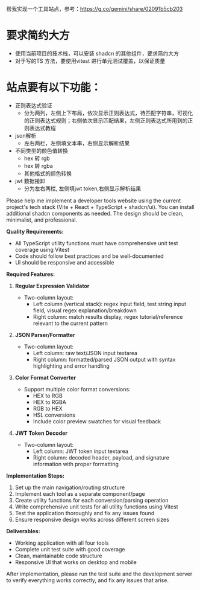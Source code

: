 帮我实现一个工具站点，参考：https://g.co/gemini/share/02091b5cb203

# 要求简约大方
  - 使用当前项目的技术栈，可以安装 shadcn 的其他组件，要求简约大方
  - 对于写的TS 方法，要使用vitest 进行单元测试覆盖，以保证质量
# 站点要有以下功能：
- 正则表达式验证
  - 分为两列，左侧上下布局，依次显示正则表达式，待匹配字符串，可视化的正则表达式规则；右侧依次显示匹配结果，左侧正则表达式所用到的正则表达式教程
- json解析
  - 左右两栏，左侧填文本串，右侧显示解析结果
- 不同类型的颜色值转换
  - hex 转 rgb
  - hex 转 rgba
  - 其他格式的颜色转换
- jwt 数据接卸
  - 分为左右两栏, 左侧填jwt token,右侧显示解析结果


Please help me implement a developer tools website using the current project's tech stack (Vite + React + TypeScript + shadcn/ui). You can install additional shadcn components as needed. The design should be clean, minimalist, and professional.

**Quality Requirements:**
- All TypeScript utility functions must have comprehensive unit test coverage using Vitest
- Code should follow best practices and be well-documented
- UI should be responsive and accessible

**Required Features:**

1. **Regular Expression Validator**
   - Two-column layout:
     - Left column (vertical stack): regex input field, test string input field, visual regex explanation/breakdown
     - Right column: match results display, regex tutorial/reference relevant to the current pattern

2. **JSON Parser/Formatter**
   - Two-column layout:
     - Left column: raw text/JSON input textarea
     - Right column: formatted/parsed JSON output with syntax highlighting and error handling

3. **Color Format Converter**
   - Support multiple color format conversions:
     - HEX to RGB
     - HEX to RGBA
     - RGB to HEX
     - HSL conversions
     - Include color preview swatches for visual feedback

4. **JWT Token Decoder**
   - Two-column layout:
     - Left column: JWT token input textarea
     - Right column: decoded header, payload, and signature information with proper formatting

**Implementation Steps:**
1. Set up the main navigation/routing structure
2. Implement each tool as a separate component/page
3. Create utility functions for each conversion/parsing operation
4. Write comprehensive unit tests for all utility functions using Vitest
5. Test the application thoroughly and fix any issues found
6. Ensure responsive design works across different screen sizes

**Deliverables:**
- Working application with all four tools
- Complete unit test suite with good coverage
- Clean, maintainable code structure
- Responsive UI that works on desktop and mobile

After implementation, please run the test suite and the development server to verify everything works correctly, and fix any issues that arise.